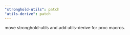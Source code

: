 ```yaml
---
"stronghold-utils": patch
"utils-derive": patch
---
```


move stronghold-utils and add utils-derive for proc macros. 